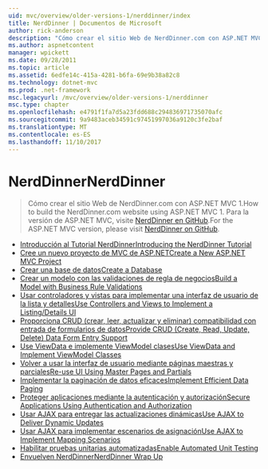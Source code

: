 ```yaml
---
uid: mvc/overview/older-versions-1/nerddinner/index
title: NerdDinner | Documentos de Microsoft
author: rick-anderson
description: "Cómo crear el sitio Web de NerdDinner.com con ASP.NET MVC 1. Para la versión de ASP.NET MVC 3, visite nerddinner en GitHub."
ms.author: aspnetcontent
manager: wpickett
ms.date: 09/28/2011
ms.topic: article
ms.assetid: 6edfe14c-415a-4281-b6fa-69e9b38a82c8
ms.technology: dotnet-mvc
ms.prod: .net-framework
msc.legacyurl: /mvc/overview/older-versions-1/nerddinner
msc.type: chapter
ms.openlocfilehash: e4791f1fa7d5a23fdd688c294836971735070afc
ms.sourcegitcommit: 9a9483aceb34591c97451997036a9120c3fe2baf
ms.translationtype: MT
ms.contentlocale: es-ES
ms.lasthandoff: 11/10/2017
---
```

<a name="nerddinner"></a><span data-ttu-id="70a63-104">NerdDinner</span><span class="sxs-lookup"><span data-stu-id="70a63-104">NerdDinner</span></span>
====================
> <span data-ttu-id="70a63-105">Cómo crear el sitio Web de NerdDinner.com con ASP.NET MVC 1.</span><span class="sxs-lookup"><span data-stu-id="70a63-105">How to build the NerdDinner.com website using ASP.NET MVC 1.</span></span> <span data-ttu-id="70a63-106">Para la versión de ASP.NET MVC, visite [NerdDinner en GitHub](https://github.com/AspNetMVPSamples/NerdDinner).</span><span class="sxs-lookup"><span data-stu-id="70a63-106">For the ASP.NET MVC version, please visit [NerdDinner on GitHub](https://github.com/AspNetMVPSamples/NerdDinner).</span></span>


- [<span data-ttu-id="70a63-107">Introducción al Tutorial NerdDinner</span><span class="sxs-lookup"><span data-stu-id="70a63-107">Introducing the NerdDinner Tutorial</span></span>](introducing-the-nerddinner-tutorial.md)
- [<span data-ttu-id="70a63-108">Cree un nuevo proyecto de MVC de ASP.NET</span><span class="sxs-lookup"><span data-stu-id="70a63-108">Create a New ASP.NET MVC Project</span></span>](create-a-new-aspnet-mvc-project.md)
- [<span data-ttu-id="70a63-109">Crear una base de datos</span><span class="sxs-lookup"><span data-stu-id="70a63-109">Create a Database</span></span>](create-a-database.md)
- [<span data-ttu-id="70a63-110">Crear un modelo con las validaciones de regla de negocios</span><span class="sxs-lookup"><span data-stu-id="70a63-110">Build a Model with Business Rule Validations</span></span>](build-a-model-with-business-rule-validations.md)
- [<span data-ttu-id="70a63-111">Usar controladores y vistas para implementar una interfaz de usuario de la lista y detalles</span><span class="sxs-lookup"><span data-stu-id="70a63-111">Use Controllers and Views to Implement a Listing/Details UI</span></span>](use-controllers-and-views-to-implement-a-listingdetails-ui.md)
- [<span data-ttu-id="70a63-112">Proporciona CRUD (crear, leer, actualizar y eliminar) compatibilidad con entrada de formularios de datos</span><span class="sxs-lookup"><span data-stu-id="70a63-112">Provide CRUD (Create, Read, Update, Delete) Data Form Entry Support</span></span>](provide-crud-create-read-update-delete-data-form-entry-support.md)
- [<span data-ttu-id="70a63-113">Use ViewData e implemente ViewModel clases</span><span class="sxs-lookup"><span data-stu-id="70a63-113">Use ViewData and Implement ViewModel Classes</span></span>](use-viewdata-and-implement-viewmodel-classes.md)
- [<span data-ttu-id="70a63-114">Volver a usar la interfaz de usuario mediante páginas maestras y parciales</span><span class="sxs-lookup"><span data-stu-id="70a63-114">Re-use UI Using Master Pages and Partials</span></span>](re-use-ui-using-master-pages-and-partials.md)
- [<span data-ttu-id="70a63-115">Implementar la paginación de datos eficaces</span><span class="sxs-lookup"><span data-stu-id="70a63-115">Implement Efficient Data Paging</span></span>](implement-efficient-data-paging.md)
- [<span data-ttu-id="70a63-116">Proteger aplicaciones mediante la autenticación y autorización</span><span class="sxs-lookup"><span data-stu-id="70a63-116">Secure Applications Using Authentication and Authorization</span></span>](secure-applications-using-authentication-and-authorization.md)
- [<span data-ttu-id="70a63-117">Usar AJAX para entregar las actualizaciones dinámicas</span><span class="sxs-lookup"><span data-stu-id="70a63-117">Use AJAX to Deliver Dynamic Updates</span></span>](use-ajax-to-deliver-dynamic-updates.md)
- [<span data-ttu-id="70a63-118">Usar AJAX para implementar escenarios de asignación</span><span class="sxs-lookup"><span data-stu-id="70a63-118">Use AJAX to Implement Mapping Scenarios</span></span>](use-ajax-to-implement-mapping-scenarios.md)
- [<span data-ttu-id="70a63-119">Habilitar pruebas unitarias automatizadas</span><span class="sxs-lookup"><span data-stu-id="70a63-119">Enable Automated Unit Testing</span></span>](enable-automated-unit-testing.md)
- [<span data-ttu-id="70a63-120">Envuelven NerdDinner</span><span class="sxs-lookup"><span data-stu-id="70a63-120">NerdDinner Wrap Up</span></span>](nerddinner-wrap-up.md)
